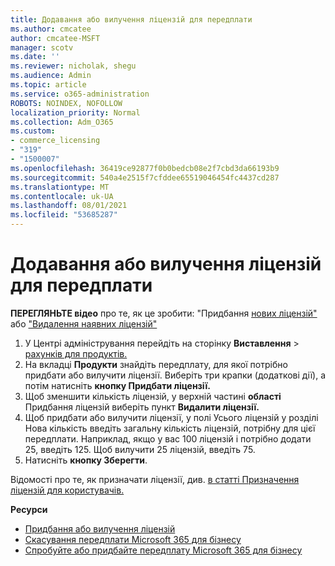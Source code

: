 ```yaml
---
title: Додавання або вилучення ліцензій для передплати
ms.author: cmcatee
author: cmcatee-MSFT
manager: scotv
ms.date: ''
ms.reviewer: nicholak, shegu
ms.audience: Admin
ms.topic: article
ms.service: o365-administration
ROBOTS: NOINDEX, NOFOLLOW
localization_priority: Normal
ms.collection: Adm_O365
ms.custom:
- commerce_licensing
- "319"
- "1500007"
ms.openlocfilehash: 36419ce92877f0b0bedcb08e2f7cbd3da66193b9
ms.sourcegitcommit: 540a4e2515f7cfddee65519046454fc4437cd287
ms.translationtype: MT
ms.contentlocale: uk-UA
ms.lasthandoff: 08/01/2021
ms.locfileid: "53685287"
---
```

# <a name="add-or-remove-licenses-for-your-subscription"></a>Додавання або вилучення ліцензій для передплати

**ПЕРЕГЛЯНЬТЕ відео** про те, як це зробити: "Придбання [нових ліцензій"](https://go.microsoft.com/fwlink/p/?linkid=2154857) або ["Видалення наявних ліцензій"](https://go.microsoft.com/fwlink/p/?linkid=2154938)

1. У Центрі адміністрування перейдіть на сторінку **Виставлення**  >  [рахунків для продуктів.](https://go.microsoft.com/fwlink/p/?linkid=842054)
2. На вкладці **Продукти** знайдіть передплату, для якої потрібно придбати або вилучити ліцензії. Виберіть три крапки (додаткові дії), а потім натисніть **кнопку Придбати ліцензії.**
3. Щоб зменшити кількість ліцензій, у верхній частині **області** Придбання ліцензій виберіть пункт **Видалити ліцензії.**
4. Щоб придбати або вилучити  ліцензії, у полі  Усього ліцензій у розділі Нова кількість введіть загальну кількість ліцензій, потрібну для цієї передплати. Наприклад, якщо у вас 100 ліцензій і потрібно додати 25, введіть 125. Щоб вилучити 25 ліцензій, введіть 75.
5. Натисніть **кнопку Зберегти**.

Відомості про те, як призначати ліцензії, див. [в статті Призначення ліцензій для користувачів.](/microsoft-365/admin/manage/assign-licenses-to-users)

**Ресурси**
  
- [Придбання або вилучення ліцензій](/microsoft-365/commerce/licenses/buy-licenses)
- [Скасування передплати Microsoft 365 для бізнесу](/microsoft-365/commerce/subscriptions/cancel-your-subscription)
- [Спробуйте або придбайте передплату Microsoft 365 для бізнесу](/microsoft-365/commerce/try-or-buy-microsoft-365)